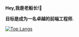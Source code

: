 <strong>Hey,我是老船长!👋 </strong>

<strong>目标是成为一名卓越的前端工程师. </strong>



[![Top Langs](https://github-readme-stats.vercel.app/api/top-langs/?username=laochuanzhangL&show_icons=true&theme=#F8F5F0)](https://github.com/anuraghazra/github-readme-stats)

